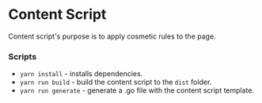 # Content Script

Content script's purpose is to apply cosmetic rules to the page.

### Scripts

* `yarn install` - installs dependencies.
* `yarn run build` - build the content script to the `dist` folder.
* `yarn run generate` - generate a .go file with the content script template.
